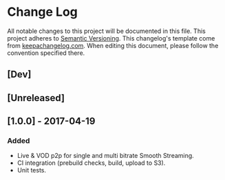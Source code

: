 # Change Log
All notable changes to this project will be documented in this file.
This project adheres to [Semantic Versioning](http://semver.org/).
This changelog's template come from [keepachangelog.com](http://keepachangelog.com/). When editing this document, please follow the convention specified there.

## [Dev]

## [Unreleased]
## [1.0.0] - 2017-04-19
### Added
- Live & VOD p2p for single and multi bitrate Smooth Streaming.
- CI integration (prebuild checks, build, upload to S3).
- Unit tests.

[1.0.1]: https://github.com/streamroot/canalplus-p2p-wrapper/compare/v1.0.0...v1.0.1
[1.0.2]: https://github.com/streamroot/canalplus-p2p-wrapper/compare/v1.0.0...v1.0.2
[1.0.3]: https://github.com/streamroot/canalplus-p2p-wrapper/compare/v1.0.0...v1.0.3
[1.0.4]: https://github.com/streamroot/canalplus-p2p-wrapper/compare/v1.0.0...v1.0.4

